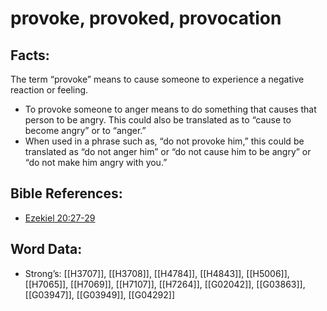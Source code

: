 # provoke, provoked, provocation

## Facts:

The term “provoke” means to cause someone to experience a negative reaction or feeling.

* To provoke someone to anger means to do something that causes that person to be angry. This could also be translated as to “cause to become angry” or to “anger.”
* When used in a phrase such as, “do not provoke him,” this could be translated as “do not anger him” or “do not cause him to be angry” or “do not make him angry with you.”

## Bible References:

* [Ezekiel 20:27-29](rc://en/tn/help/ezk/20/27)

## Word Data:

* Strong’s: [[H3707]], [[H3708]], [[H4784]], [[H4843]], [[H5006]], [[H7065]], [[H7069]], [[H7107]], [[H7264]], [[G02042]], [[G03863]], [[G03947]], [[G03949]], [[G04292]]
